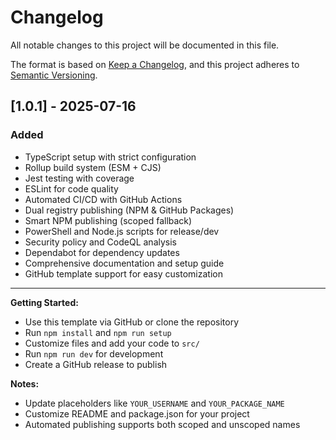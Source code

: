 # Changelog

All notable changes to this project will be documented in this file.

The format is based on [Keep a Changelog](https://keepachangelog.com/en/1.0.0/),
and this project adheres to [Semantic Versioning](https://semver.org/spec/v2.0.0.html).

## [1.0.1] - 2025-07-16

### Added
- TypeScript setup with strict configuration
- Rollup build system (ESM + CJS)
- Jest testing with coverage
- ESLint for code quality
- Automated CI/CD with GitHub Actions
- Dual registry publishing (NPM & GitHub Packages)
- Smart NPM publishing (scoped fallback)
- PowerShell and Node.js scripts for release/dev
- Security policy and CodeQL analysis
- Dependabot for dependency updates
- Comprehensive documentation and setup guide
- GitHub template support for easy customization

---

**Getting Started:**
- Use this template via GitHub or clone the repository
- Run `npm install` and `npm run setup`
- Customize files and add your code to `src/`
- Run `npm run dev` for development
- Create a GitHub release to publish

**Notes:**
- Update placeholders like `YOUR_USERNAME` and `YOUR_PACKAGE_NAME`
- Customize README and package.json for your project
- Automated publishing supports both scoped and unscoped names

